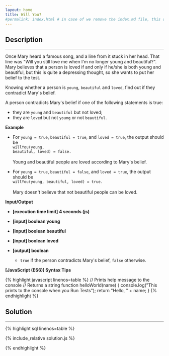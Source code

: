 ```yaml
---
layout: home
title: Will You?
#permalink: index.html # in case of we remove the index.md file, this doc will be the index page
---
```


<div class="row">
<div class="columnStmt" markdown="1">

## Description
------

Once Mary heard a famous song, and a line from it stuck in her head. That line was "Will you still love me when I'm no longer young and beautiful?". Mary believes that a person is loved if and only if he/she is both young and beautiful, but this is quite a depressing thought, so she wants to put her belief to the test.

Knowing whether a person is <code>young</code>, <code>beautiful</code> and <code>loved</code>, find out if they contradict Mary's belief.

A person contradicts Mary's belief if one of the following statements is true:

* they are <code>young</code> and <code>beautiful</code> but not loved;
* they are <code>loved</code> but not <code>young</code> or not <code>beautiful</code>.


**Example**

* For <code>young = true</code>, <code>beautiful = true</code>, and <code>loved = true</code>, the output should be<br>
    <code>willYou(young, beautiful, loved) = false.</code><br><br>
    Young and beautiful people are loved according to Mary's belief.

* For <code>young = true</code>, <code>beautiful = false</code>, and <code>loved = true</code>, the output should be<br>
    <code>willYou(young, beautiful, loved) = true.</code><br><br>
    Mary doesn't believe that not beautiful people can be loved.


**Input/Output**

* **[execution time limit] 4 seconds (js)**

* **[input] boolean young**

* **[input] boolean beautiful**

* **[input] boolean loved**

* **[output] boolean**

    * <code>true</code> if the person contradicts Mary's belief, <code>false</code> otherwise.

**[JavaScript (ES6)] Syntax Tips**

{% highlight javascript linenos=table %}
// Prints help message to the console
// Returns a string
function helloWorld(name) {
    console.log("This prints to the console when you Run Tests");
    return "Hello, " + name;
}
{% endhighlight %}

</div>
<div class="columnSol" markdown="1">

## Solution
------

{% highlight sql linenos=table %}

{% include_relative solution.js %}

{% endhighlight %}

</div>
</div>
